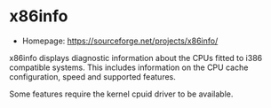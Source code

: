 # x86info

* Homepage: https://sourceforge.net/projects/x86info/

x86info displays diagnostic information about the CPUs fitted to i386
 compatible systems.  This includes information on the CPU cache
 configuration, speed and supported features.

 Some features require the kernel cpuid driver to be available.
